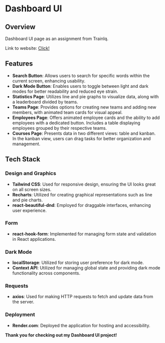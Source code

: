 #  Dashboard UI

## Overview
 Dashboard UI page as an assignment from TrainIq. 

 Link to website: [Click!](https://dashboardui-pp5u.onrender.com/)


## Features
- **Search Button**: Allows users to search for specific words within the current screen, enhancing usability.
- **Dark Mode Button**: Enables users to toggle between light and dark modes for better readability and reduced eye strain.
- **Statistics Page**: Utilizes line and pie graphs to visualize data, along with a leaderboard divided by teams.
- **Teams Page**: Provides options for creating new teams and adding new members, with animated team cards for visual appeal.
- **Employees Page**: Offers animated employee cards and the ability to add employees with a dedicated button. Includes a table displaying employees grouped by their respective teams.
- **Courses Page**: Presents data in two different views: table and kanban. In the kanban view, users can drag tasks for better organization and management.


## Tech Stack
### Design and Graphics
- **Tailwind CSS**: Used for responsive design, ensuring the UI looks great on all screen sizes.
- **Recharts**: Utilized for creating graphical representations such as line and pie charts.
- **react-beautiful-dnd**: Employed for draggable interfaces, enhancing user experience.

### Form
- **react-hook-form**: Implemented for managing form state and validation in React applications.

### Dark Mode
- **localStorage**: Utilized for storing user preference for dark mode.
- **Context API**: Utilized for managing global state and providing dark mode functionality across components.

### Requests
- **axios**: Used for making HTTP requests to fetch and update data from the server.

### Deployment
- **Render.com**: Deployed the application for hosting and accessibility.



**Thank you for checking out my Dashboard UI project!**